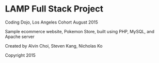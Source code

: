# LAMP Full Stack Project 

Coding Dojo, Los Angeles Cohort August 2015

Sample ecommerce website, Pokemon Store, built using PHP, MySQL, and Apache server

Created by Alvin Choi, Steven Kang, Nicholas Ko

Copyright 2015
